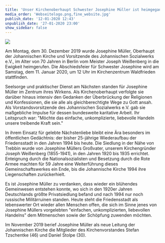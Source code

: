 ```yaml
---
title: 'Unser Kirchenoberhaupt Schwester Josephine Müller ist heimgegangen'
media_order: 'Webseitelogo.png,fine_website.jpg'
publish_date: '12-01-2020 12:43'
unpublish_date: '27-01-2020 23:00'
show_sidebar: false
---
```


![](https://smh-gemeinden.de/user/pages/02.news/35.unser-kirchenoberhaupt-schwester-josephine-mueller-ist-heimgegangen/fine_website.jpg)

Am Montag, dem 30. Dezember 2019 wurde Josephine Müller, Oberhaupt der Johannischen Kirche und Vorsitzende des Johannischen Sozialwerks e.V., im Alter von 70 Jahren in Berlin vom Meister Joseph Weißenberg in die Ewigkeit heimgerufen. Die Abschiedsfeier für Schwester Josephine wird am Samstag, dem 11. Januar 2020, um 12 Uhr im Kirchenzentrum Waldfrieden stattfinden.

Seelsorge und praktischer Dienst am Nächsten standen für Josephine Müller im Zentrum ihres Wirkens. Als Kirchenoberhaupt verfolgte sie darüber hinaus intensiv den Gedanken der Überbrückung der Religionen und Konfessionen, die sie alle als gleichberechtigte Wege zu Gott ansah. Als Vorstandsvorsitzende des Johannischen Sozialwerks e.V. gab sie maßgebliche Impulse für dessen bundesweite karitative Arbeit. Ihr Leitspruch war: "Möchte das einfache, unkomplizierte, liebevolle Handeln unsere treibende Kraft sein."

In ihrem Einsatz für gelebte Nächstenliebe bleibt eine Ära besonders im öffentlichen Gedächtnis: der bisher 25-jährige Wiederaufbau der Friedensstadt in den Jahren 1994 bis heute. Die Siedlung in der Nähe von Trebbin wurde von Josephine Müllers Großvater, unserem Kirchengründer Joseph Weißenberg (1855-1941), in den Jahren 1920 bis 1935 errichtet. Enteignung durch die Nationalsozialisten und Besetzung durch die Rote Armee machten für 59 Jahre eine Weiterführung dieses Gemeinschaftswerkes ein Ende, bis die Johannische Kirche 1994 ihre Liegenschaften zurückerhielt.

Es ist Josephine Müller zu verdanken, dass wieder ein blühendes Gemeinwesen entstehen konnte, wo sich in den 1920er Jahren Deutschlands größte Privatsiedlung befand und nach 1994 nur noch russische Militärruinen standen. Heute steht die Friedensstadt als lebenswerter Ort wieder allen Menschen offen, die sich im Sinne jenes von Josephine Müllers vorgelebten "einfachen, unkomplizierten, liebevollen Handelns" dem Mitmenschen sowie der Schöpfung zuwenden möchten.

Im November 2019 berief Josephine Müller als neue Leitung der Johannischen Kirche die Mitglieder des Kirchenvorstandes Stefan Tzschentke (46) und Daniel Stolpe (30). 